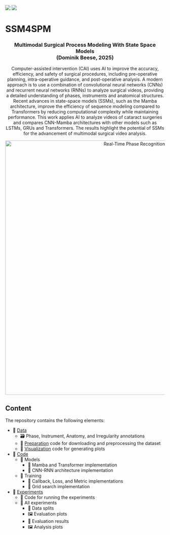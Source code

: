 [![](https://img.shields.io/badge/Python-3.10.6-informational)](https://www.python.org/)
[![](https://img.shields.io/github/license/DominikBeese/FairGer?label=License)](/LICENSE)
# SSM4SPM
<div align="center">
  <h3>Multimodal Surgical Process Modeling With State Space Models<br>(Dominik Beese, 2025)</h3>
  <p>
    Computer-assisted intervention (CAI) uses AI to improve the accuracy, efficiency, and safety of surgical procedures, including pre-operative planning, intra-operative guidance, and post-operative analysis. A modern approach is to use a combination of convolutional neural networks (CNNs) and recurrent neural networks (RNNs) to analyze surgical videos, providing a detailed understanding of phases, instruments and anatomical structures. Recent advances in state-space models (SSMs), such as the Mamba architecture, improve the efficiency of sequence modeling compared to Transformers by reducing computational complexity while maintaining performance. This work applies AI to analyze videos of cataract surgeries and compares CNN-Mamba architectures with other models such as LSTMs, GRUs and Transformers. The results highlight the potential of SSMs for the advancement of multimodal surgical video analysis.
  </p>
  <img src="https://github.com/user-attachments/assets/1f2fc098-b69b-4f92-9167-52f78f913e02" alt="Real-Time Phase Recognition" width="800px">
</div>

## Content
The repository contains the following elements:
 * 📂 [Data](/Data)
   * 🗃 Phase, Instrument, Anatomy, and Irregularity annotations
   * 📂 [Preparation](/Data/Preparation) code for downloading and preprocessing the dataset
   * 📂 [Visualization](/Data/Visualization) code for generating plots
 * 📂 [Code](/Code)
   * 📂 Models
     * 📜 Mamba and Transformer implementation
	 * 📜 CNN-RNN architecture implementation
   * 📂 Training
     * 📜 Callback, Loss, and Metric implementations
	 * 📜 Grid search implementation
 * 📂 [Experiments](/Experiments)
     * 📜 Code for running the experiments
	 * 📂 All experiments
	   * 📂 Data splits
	   * 🖼 Evaluation plots
	   * 📜 Evaluation results
       * 🖼 Analysis plots
